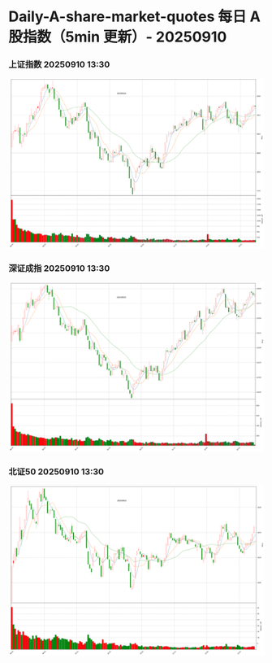 
# Daily-A-share-market-quotes 每日 A 股指数（5min 更新）- 20250910

### 上证指数 20250910 13:30
![](./fig/2025/9/20250910-sh000001.png)

### 深证成指 20250910 13:30
![](./fig/2025/9/20250910-sz399001.png)

### 北证50 20250910 13:30
![](./fig/2025/9/20250910-bj899050.png)
